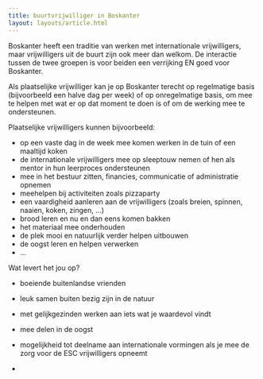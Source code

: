 ```yaml
---
title: buurtvrijwilliger in Boskanter
layout: layouts/article.html
---
```

Boskanter heeft een traditie van werken met internationale vrijwilligers, maar vrijwilligers uit de buurt zijn ook meer dan welkom. De interactie tussen de twee groepen is voor beiden een verrijking EN goed voor Boskanter.

Als plaatselijke vrijwilliger kan je op Boskanter terecht op regelmatige basis (bijvoorbeeld een halve dag per week) of op onregelmatige basis, om mee te helpen met wat er op dat moment te doen is of om de werking mee te ondersteunen.

Plaatselijke vrijwilligers kunnen bijvoorbeeld:
- op een vaste dag in de week mee komen werken in de tuin of een maaltijd koken
- de internationale vrijwilligers mee op sleeptouw nemen of hen als mentor in hun leerproces ondersteunen
- mee in het bestuur zitten, financies, communicatie of administratie opnemen
- meehelpen bij activiteiten zoals pizzaparty
- een vaardigheid aanleren aan de vrijwilligers (zoals breien, spinnen, naaien, koken, zingen, ...)
- brood leren en nu en dan eens komen bakken
- het materiaal mee onderhouden
- de plek mooi en natuurlijk verder helpen uitbouwen
- de oogst leren en helpen verwerken
- ...

Wat levert het jou op?
- boeiende buitenlandse vrienden
- leuk samen buiten bezig zijn in de natuur
- met gelijkgezinden werken aan iets wat je waardevol vindt
- mee delen in de oogst
- mogelijkheid tot deelname aan internationale vormingen als je mee de zorg voor de ESC vrijwilligers opneemt

- 
